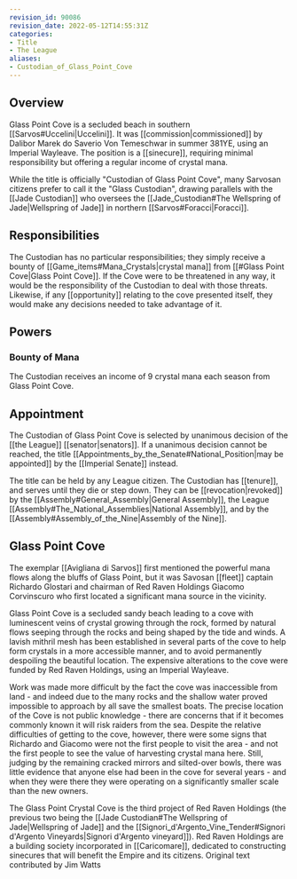```yaml
---
revision_id: 90086
revision_date: 2022-05-12T14:55:31Z
categories:
- Title
- The League
aliases:
- Custodian_of_Glass_Point_Cove
---
```


## Overview
Glass Point Cove is a secluded beach in southern [[Sarvos#Uccelini|Uccelini]]. It was [[commission|commissioned]] by Dalibor Marek do Saverio Von Temeschwar in summer 381YE, using an Imperial Wayleave. The position is a [[sinecure]], requiring minimal responsibility but offering a regular income of crystal mana. 

While the title is officially "Custodian of Glass Point Cove", many Sarvosan citizens prefer to call it the "Glass Custodian", drawing parallels with the [[Jade Custodian]] who oversees the [[Jade_Custodian#The Wellspring of Jade|Wellspring of Jade]] in northern [[Sarvos#Foracci|Foracci]].
## Responsibilities
The Custodian has no particular responsibilities; they simply receive a bounty of [[Game_items#Mana_Crystals|crystal mana]] from [[#Glass Point Cove|Glass Point Cove]]. If the Cove were to be threatened in any way, it would be the responsibility of the Custodian to deal with those threats.  Likewise, if any [[opportunity]] relating to the cove presented itself, they would make any decisions needed to take advantage of it.
## Powers
### Bounty of Mana
The Custodian receives an income of 9 crystal mana each season from Glass Point Cove.
## Appointment
The Custodian of Glass Point Cove is selected by unanimous decision of the [[the League]] [[senator|senators]]. If a unanimous decision cannot be reached, the title [[Appointments_by_the_Senate#National_Position|may be appointed]] by the [[Imperial Senate]] instead.

The title can be held by any League citizen. The Custodian has [[tenure]], and serves until they die or step down. They can be [[revocation|revoked]] by the [[Assembly#General_Assembly|General Assembly]], the League [[Assembly#The_National_Assemblies|National Assembly]], and by the [[Assembly#Assembly_of_the_Nine|Assembly of the Nine]].

## Glass Point Cove
The exemplar [[Avigliana di Sarvos]] first mentioned the powerful mana flows along the bluffs of Glass Point, but it was Savosan [[fleet]] captain Richardo Glostari and chairman of Red Raven Holdings Giacomo Corvinscuro who first located a significant mana source in the vicinity.

Glass Point Cove is a secluded sandy beach leading to a cove with luminescent veins of crystal growing through the rock, formed by natural flows seeping through the rocks and being shaped by the tide and winds. A lavish mithril mesh has been established in several parts of the cove to help form crystals in a more accessible manner, and to avoid permanently despoiling the beautiful location. The expensive alterations to the cove were funded by Red Raven Holdings, using an Imperial Wayleave.

Work was made more difficult by the fact the cove was inaccessible from land - and indeed due to the many rocks and the shallow water proved impossible to approach by all save the smallest boats. The precise location of the Cove is not public knowledge - there are concerns that if it becomes commonly known it will risk raiders from the sea. Despite the relative difficulties of getting to the cove, however, there were some signs that Richardo and Giacomo were not the first people to visit the area - and not the first people to see the value of harvesting crystal mana here. Still, judging by the remaining cracked mirrors and silted-over bowls, there was little evidence that anyone else had been in the cove for several years - and when they were there they were operating on a significantly smaller scale than the new owners.
	
The Glass Point Crystal Cove is the third project of Red Raven Holdings (the previous two being the [[Jade Custodian#The Wellspring of Jade|Wellspring of Jade]] and the [[Signori_d'Argento_Vine_Tender#Signori d'Argento Vineyards|Signori d'Argento vineyard]]). Red Raven Holdings are a building society incorporated in [[Caricomare]], dedicated to constructing sinecures that will benefit the Empire and its citizens.
Original text contributed by Jim Watts

 



